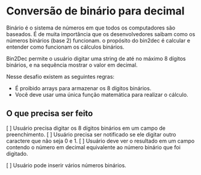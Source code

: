 # Conversão de binário para decimal
Binário é o sistema de números em que todos os computadores são baseados. É de muita importância que os desenvolvedores saibam como os números binários (base 2) funcionam. o propósito do bin2dec é calcular e entender como funcionam os cálculos binários.

Bin2Dec permite o usuário digitar uma string de até no máximo 8 dígitos binários, e na sequência mostrar o valor em decimal.

Nesse desafio existem as seguintes regras:
- É proibido arrays para armazenar os 8 dígitos binários.
- Você deve usar uma única função matemática para realizar o cálculo.

## O que precisa ser feito
[ ] Usuário precisa digitar os 8 dígitos binários em um campo de preenchimento.
[ ] Usuário precisa ser notificado se ele digitar outro caractere que não seja 0 e 1.
[ ] Usuário deve ver o resultado em um campo contendo o número em decimal equivalente ao número binário que foi digitado.

[ ] Usuário pode inserir vários números binários.